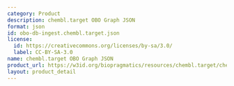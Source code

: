 ```yaml
---
category: Product
description: chembl.target OBO Graph JSON
format: json
id: obo-db-ingest.chembl.target.json
license:
  id: https://creativecommons.org/licenses/by-sa/3.0/
  label: CC-BY-SA-3.0
name: chembl.target OBO Graph JSON
product_url: https://w3id.org/biopragmatics/resources/chembl.target/chembl.target.json
layout: product_detail
---
```

